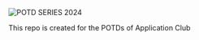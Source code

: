 ![POTD SERIES 2024](https://github.com/user-attachments/assets/eb3621d9-04c6-417e-817c-3e3494cd98fb)

This repo is created for the POTDs of Application Club
